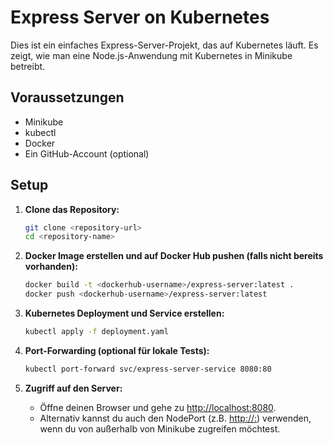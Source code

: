 # Express Server on Kubernetes

Dies ist ein einfaches Express-Server-Projekt, das auf Kubernetes läuft. Es zeigt, wie man eine Node.js-Anwendung mit Kubernetes in Minikube betreibt.

## Voraussetzungen
- Minikube
- kubectl
- Docker
- Ein GitHub-Account (optional)

## Setup

1. **Clone das Repository:**
    ```bash
    git clone <repository-url>
    cd <repository-name>
    ```

2. **Docker Image erstellen und auf Docker Hub pushen (falls nicht bereits vorhanden):**
    ```bash
    docker build -t <dockerhub-username>/express-server:latest .
    docker push <dockerhub-username>/express-server:latest
    ```

3. **Kubernetes Deployment und Service erstellen:**
    ```bash
    kubectl apply -f deployment.yaml
    ```

4. **Port-Forwarding (optional für lokale Tests):**
    ```bash
    kubectl port-forward svc/express-server-service 8080:80
    ```

5. **Zugriff auf den Server:**
    - Öffne deinen Browser und gehe zu [http://localhost:8080](http://localhost:8080).
    - Alternativ kannst du auch den NodePort (z.B. [http://<minikube-ip>:<node-port>](http://<minikube-ip>:<node-port>)) verwenden, wenn du von außerhalb von Minikube zugreifen möchtest.



